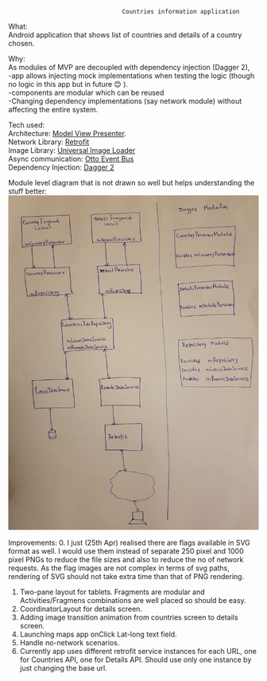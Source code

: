                                     Countries information application


What:                                                                                                                          
Android application that shows list of countries and details of a country chosen.

Why:                                                                                                                           
As modules of MVP are decoupled with dependency injection (Dagger 2),                                                          
-app allows injecting mock implementations when testing the logic (though no logic in this app but in future :blush: ).        
-components are modular which can be reused                                                                                    
-Changing dependency implementations (say network module) without affecting the entire system.                                 

Tech used:                                                                                                                     
Architecture: [Model View Presenter](https://en.wikipedia.org/wiki/Model–view–presenter).                         
Network Library: [Retrofit](http://square.github.io/retrofit/)                                                                 
Image Library:  [Universal Image Loader](https://github.com/nostra13/Android-Universal-Image-Loader)                           
Async communication: [Otto Event Bus](http://square.github.io/otto/)                                                           
Dependency Injection: [Dagger 2](https://github.com/codepath/android_guides/wiki/Dependency-Injection-with-Dagger-2)           

Module level diagram that is not drawn so well but helps understanding the stuff better:
![alt txt](https://github.com/gurappa/Countries-Info/blob/master/Countries_mvp.jpg)




Improvements:
0. I just (25th Apr) realised there are flags available in SVG format as well. I would use them instead of separate 250 pixel and 1000 pixel PNGs to reduce the file sizes and also to reduce the no of network requests. As the flag images are not complex in terms of svg paths, rendering of SVG should not take extra time than that of PNG rendering.
1. Two-pane layout for tablets. Fragments are modular and Activities/Fragmens combinations are well placed so should be easy.
2. CoordinatorLayout for details screen.
3. Adding image transition animation from countries screen to details screen.
4. Launching maps app onClick Lat-long text field.
5. Handle no-network scenarios.
6. Currently app uses different retrofit service instances for each URL, one for Countries API, one for Details API. Should use only one instance by just changing the base url.
